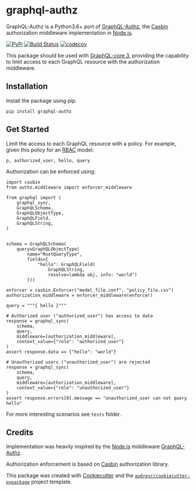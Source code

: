 # graphql-authz


GraphQL-Authz is a Python3.6+ port of [GraphQL-Authz](https://github.com/node-casbin/graphql-authz), the
[Casbin](https://casbin.org/) authorization middleware implementation in [Node.js](https://nodejs.org/en/).

[![PyPi][pypi-image]](https://pypi.org/project/graphql-authz/)
[![Build Status](https://app.travis-ci.com/Checho3388/graphql-authz.svg?branch=master)](https://app.travis-ci.com/Checho3388/graphql-authz)
[![codecov](https://codecov.io/gh/Checho3388/graphql-authz/branch/master/graph/badge.svg?token=QEJH0IRDBV)](https://codecov.io/gh/Checho3388/graphql-authz)

[pypi-image]: https://img.shields.io/pypi/v/graphql-authz.svg
[travis-ci-image]: https://img.shields.io/travis/Checho3388/graphql-authz.svg

This package should be used with [GraphQL-core 3](https://github.com/graphql-python/graphql-core), providing the
capability to limit access to each GraphQL resource with the authorization middleware.

## Installation

Install the package using pip.

```shell
pip install graphql-authz
```

Get Started
--------

Limit the access to each GraphQL resource with a policy. For example,
given this policy for an [RBAC](https://casbin.org/docs/en/rbac) model:

```csv
p, authorized_user, hello, query
```

Authorization can be enforced using:

```python3
import casbin
from authz.middleware import enforcer_middleware

from graphql import (
    graphql_sync,
    GraphQLSchema,
    GraphQLObjectType,
    GraphQLField,
    GraphQLString,
)


schema = GraphQLSchema(
    query=GraphQLObjectType(
        name="RootQueryType",
        fields={
            "hello": GraphQLField(
                GraphQLString,
                resolve=lambda obj, info: "world")
        }))

enforcer = casbin.Enforcer("model_file.conf", "policy_file.csv")
authorization_middleware = enforcer_middleware(enforcer)

query = """{ hello }"""

# Authorized user ("authorized_user") has access to data
response = graphql_sync(
    schema,
    query,
    middleware=[authorization_middleware],
    context_value={"role": "authorized_user"}
)
assert response.data == {"hello": "world"}

# Unauthorized users ("unauthorized_user") are rejected
response = graphql_sync(
    schema,
    query,
    middleware=[authorization_middleware],
    context_value={"role": "unauthorized_user"}
)
assert response.errors[0].message == "unauthorized_user can not query hello"
```

For more interesting scenarios see `tests` folder.

## Credits

Implementation was heavily inspired by the [Node.js](https://nodejs.org/en/) middleware [GraphQL-Authz](https://github.com/node-casbin/graphql-authz).

Authorization enforcement is based on [Casbin](https://casbin.org/) authorization library.

This package was created with [Cookiecutter](https://github.com/audreyr/cookiecutter) and the [`audreyr/cookiecutter-pypackage`](https://github.com/audreyr/cookiecutter-pypackage) project template.

